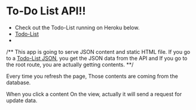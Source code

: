 # To-Do List API!!

* Check out the Todo-List running on Heroku below.
* <a href="https://single-page-todo-list.herokuapp.com/">Todo-List</a>
* 
/**
This app is going to serve JSON content and static HTML file.
If you go to a <a href="https://single-page-todo-list.herokuapp.com/api/todos">Todo-List JSON</a>, you get the JSON data from the API
and If you go to the root route, you are actually getting contents.
**/

Every time you refresh the page, Those contents are coming from the database.

When you click a content On the view, actually it will send a request for update data.